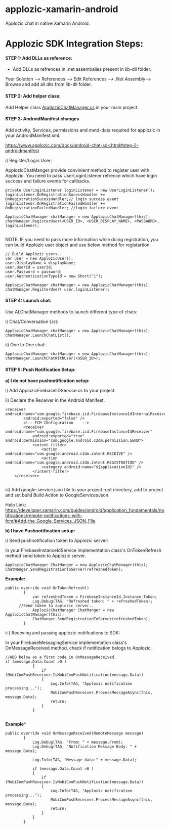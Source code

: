 
# applozic-xamarin-android
Applozic chat in native Xamarin Android.


# Applozic SDK Integration Steps:

#### STEP 1: Add DLLs as reference:

- Add DLLs as refrences in .net assembalies present in lib-dll folder.

 Your Solution --> References --> Edit References --> .Net Assembly--> Browse and add all dlls from lib-dll folder.
 

#### STEP 2: Add helper class:

Add Helper class [ApplozicChatManager.cs](https://raw.githubusercontent.com/adarshmishra/applozic-xamarin-android/master/ApplozicChat/ApplozicChat/ApplozicChatManager.cs) in your main project. 

#### STEP 3: AndroidManifest changes 

Add activity, Services, permissions and metd-data required for applozic in your AndroidManifest.xml. 

https://www.applozic.com/docs/android-chat-sdk.html#step-2-androidmanifest

i) Register/Login User:

ApplozicChatManger provide convinient method to register user with Applozic. You need to pass UserLoginListener refrence which have login success and failure events for callbacks.

```    
private UserLoginListener loginListener = new UserLoginListener();
loginListener.OnRegistrationSucessHandler += OnRegistrationSucessHandler;// login success event
loginListener.OnRegistrationFailedHandler += OnRegistrationFailedHandler; //login failure event

ApplozicChatManager chatManager = new ApplozicChatManager(this);
chatManager.RegisterUser(<USER_ID>, <USER_DISPLAY_NAME>, <PASSWORD>, loginListener);
  
```
NOTE: IF you need to pass more information while doing registration, you can build Applozic user object and use below method for registartion.

```
// Build Applozic users..
var user = new ApplozicUser();
user.DisplayName = displayName;
user.UserId = userId;
user.Password = password;
user.AuthenticationTypeId = new Short("1");

ApplozicChatManager chatManager = new ApplozicChatManager(this);
chatManager.RegisterUser( user,loginListener);
```
#### STEP 4: Launch chat:

Use ALChatManager methods to launch different type of chats:

i) Chat/Conversation List:

```
ApplozicChatManager chatManager = new ApplozicChatManager(this);
chatManager.LaunchChatList();

```

ii) One to One chat:

```
ApplozicChatManager chatManager = new ApplozicChatManager(this);
chatManager.LaunchChatWithUser(<USER_ID>);

```

#### STEP 5: Push Notification Setup:

**a) I do not have pushnotification setup:**

 i) Add ApplozicFirebaseIIDService.cs to your project.

ii) Declare the Receiver in the Android Manifest.
```
<receiver android:name="com.google.firebase.iid.FirebaseInstanceIdInternalReceiver" 
		android:exported="false" />
		<!-- FCM COnfiguration    -->
		<receiver android:name="com.google.firebase.iid.FirebaseInstanceIdReceiver" 
			android:exported="true" android:permission="com.google.android.c2dm.permission.SEND">
			<intent-filter>
				<action android:name="com.google.android.c2dm.intent.RECEIVE" />
				<action android:name="com.google.android.c2dm.intent.REGISTRATION" />
				<category android:name="${applicationId}" />
			</intent-filter>
	</receiver>
    
```

iii) Add google-service.json file to your project root directory, add to project and set build Build Action to GoogleServicesJson. 

Help Link: https://developer.xamarin.com/guides/android/application_fundamentals/notifications/remote-notifications-with-fcm/#Add_the_Google_Services_JSON_File



**b) I have Pushnotification setup:**

i) Send pushnotification token to Applozic server:

In your FirebaseInstanceIdService implementation class's OnTokenRefresh method send token to Applozic server. 

```
ApplozicChatManager ChatManger = new ApplozicChatManager(this);
ChatManger.SendRegistrationToServer(refreshedToken);

```
**Example:**
```
public override void OnTokenRefresh()
		{
			var refreshedToken = FirebaseInstanceId.Instance.Token;
			Log.Debug(TAG, "Refreshed token: " + refreshedToken);
      //Send token to applozic server..
			ApplozicChatManager ChatManger = new ApplozicChatManager(this);
			ChatManger.SendRegistrationToServer(refreshedToken);
		}
```

ii ) Receving and passing applozic notiifcations to SDK:

In your FirebaseMessagingService implementation class's OnMessageReceived method, check if notification belogs to Applozic.

```
//ADD below as a first code in OnMessageReceived.
if (message.Data.Count >0 )
			{
				if (MobiComPushReceiver.IsMobiComPushNotification(message.Data))
				{
					Log.Info(TAG, "Applozic notification processing...");
					MobiComPushReceiver.ProcessMessageAsync(this, message.Data);
					return;
				}
			}
      
```

**Example***

```
public override void OnMessageReceived(RemoteMessage message)
		{
			Log.Debug(TAG, "From: " + message.From);
			Log.Debug(TAG, "Notification Message Body: " + message.Data);

			Log.Info(TAG, "Message data:" + message.Data);

			if (message.Data.Count >0 )
			{
				if (MobiComPushReceiver.IsMobiComPushNotification(message.Data))
				{
					Log.Info(TAG, "Applozic notification processing...");
					MobiComPushReceiver.ProcessMessageAsync(this, message.Data);
					return;
				}
			}
		}
```


